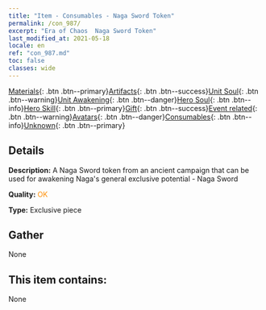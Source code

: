 ```yaml
---
title: "Item - Consumables - Naga Sword Token"
permalink: /con_987/
excerpt: "Era of Chaos  Naga Sword Token"
last_modified_at: 2021-05-18
locale: en
ref: "con_987.md"
toc: false
classes: wide
---
```

 [Materials](/Items/){: .btn .btn--primary}[Artifacts](/Items/Artifacts/){: .btn .btn--success}[Unit Soul](/Items/UnitSoul/){: .btn .btn--warning}[Unit Awakening](/Items/UnitAwakening/){: .btn .btn--danger}[Hero Soul](/Items/HeroSoul/){: .btn .btn--info}[Hero Skill](/Items/HeroSkill/){: .btn .btn--primary}[Gift](/Items/Gift/){: .btn .btn--success}[Event related](/Items/Events/){: .btn .btn--warning}[Avatars](/Items/Avatars/){: .btn .btn--danger}[Consumables](/Items/Consumables/){: .btn .btn--info}[Unknown](/Items/Unknown/){: .btn .btn--primary}

## Details
 **Description:** A Naga Sword token from an ancient campaign that can be used for awakening Naga's general exclusive potential - Naga Sword

 **Quality:** <span style="color: #FF8C00">OK</span>

 **Type:** Exclusive piece

## Gather

  None

## This item contains:

  None

